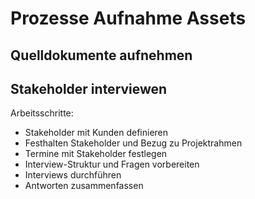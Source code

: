 # Prozesse Aufnahme Assets

## Quelldokumente aufnehmen



## Stakeholder interviewen

Arbeitsschritte:
* Stakeholder mit Kunden definieren
* Festhalten Stakeholder und Bezug zu Projektrahmen
* Termine mit Stakeholder festlegen
* Interview-Struktur und Fragen vorbereiten
* Interviews durchführen
* Antworten zusammenfassen